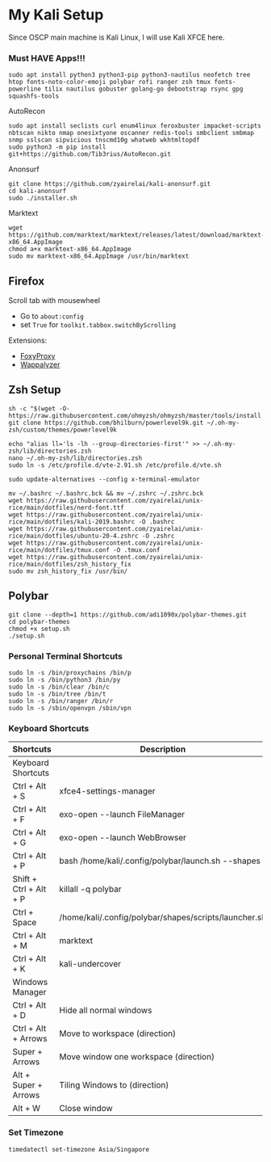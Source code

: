 # My Kali Setup
Since OSCP main machine is Kali Linux, I will use Kali XFCE here.

### Must HAVE Apps!!!
```
sudo apt install python3 python3-pip python3-nautilus neofetch tree htop fonts-noto-color-emoji polybar rofi ranger zsh tmux fonts-powerline tilix nautilus gobuster golang-go debootstrap rsync gpg squashfs-tools
```
AutoRecon
```
sudo apt install seclists curl enum4linux feroxbuster impacket-scripts nbtscan nikto nmap onesixtyone oscanner redis-tools smbclient smbmap snmp sslscan sipvicious tnscmd10g whatweb wkhtmltopdf
sudo python3 -m pip install git+https://github.com/Tib3rius/AutoRecon.git
```
Anonsurf
```
git clone https://github.com/zyairelai/kali-anonsurf.git
cd kali-anonsurf
sudo ./installer.sh
```
Marktext
```
wget https://github.com/marktext/marktext/releases/latest/download/marktext-x86_64.AppImage
chmod a+x marktext-x86_64.AppImage
sudo mv marktext-x86_64.AppImage /usr/bin/marktext
```

## Firefox
Scroll tab with mousewheel
- Go to `about:config`  
- set `True` for `toolkit.tabbox.switchByScrolling`

Extensions:
- [FoxyProxy](https://addons.mozilla.org/en-US/firefox/addon/foxyproxy-standard/)
- [Wappalyzer](https://addons.mozilla.org/en-US/firefox/addon/wappalyzer/)

## Zsh Setup
```
sh -c "$(wget -O- https://raw.githubusercontent.com/ohmyzsh/ohmyzsh/master/tools/install.sh)"
git clone https://github.com/bhilburn/powerlevel9k.git ~/.oh-my-zsh/custom/themes/powerlevel9k

echo "alias ll='ls -lh --group-directories-first'" >> ~/.oh-my-zsh/lib/directories.zsh
nano ~/.oh-my-zsh/lib/directories.zsh
sudo ln -s /etc/profile.d/vte-2.91.sh /etc/profile.d/vte.sh

sudo update-alternatives --config x-terminal-emulator

mv ~/.bashrc ~/.bashrc.bck && mv ~/.zshrc ~/.zshrc.bck
wget https://raw.githubusercontent.com/zyairelai/unix-rice/main/dotfiles/nerd-font.ttf
wget https://raw.githubusercontent.com/zyairelai/unix-rice/main/dotfiles/kali-2019.bashrc -O .bashrc
wget https://raw.githubusercontent.com/zyairelai/unix-rice/main/dotfiles/ubuntu-20-4.zshrc -O .zshrc
wget https://raw.githubusercontent.com/zyairelai/unix-rice/main/dotfiles/tmux.conf -O .tmux.conf
wget https://raw.githubusercontent.com/zyairelai/unix-rice/main/dotfiles/zsh_history_fix
sudo mv zsh_history_fix /usr/bin/
```

## Polybar
```
git clone --depth=1 https://github.com/adi1090x/polybar-themes.git
cd polybar-themes
chmod +x setup.sh
./setup.sh
```

### Personal Terminal Shortcuts
```
sudo ln -s /bin/proxychains /bin/p
sudo ln -s /bin/python3 /bin/py
sudo ln -s /bin/clear /bin/c
sudo ln -s /bin/tree /bin/t
sudo ln -s /bin/ranger /bin/r
sudo ln -s /sbin/openvpn /sbin/vpn
```

### Keyboard Shortcuts
| Shortcuts              | Description                                            |
|------------------------|--------------------------------------------------------|
| Keyboard Shortcuts     |                                                        |
| Ctrl + Alt + S         | xfce4-settings-manager                                 |
| Ctrl + Alt + F         | exo-open --launch FileManager                          |
| Ctrl + Alt + G         | exo-open --launch WebBrowser                           |
| Ctrl + Alt + P         | bash /home/kali/.config/polybar/launch.sh --shapes     |
| Shift + Ctrl + Alt + P | killall -q polybar                                     | 
| Ctrl + Space           | /home/kali/.config/polybar/shapes/scripts/launcher.sh  |
| Ctrl + Alt + M         | marktext                                               |
| Ctrl + Alt + K         | kali-undercover                                        |
| Windows Manager        |                                                        |
| Ctrl + Alt + D         | Hide all normal windows                                |
| Ctrl + Alt + Arrows    | Move to workspace (direction)                          |
| Super + Arrows         | Move window one workspace (direction)                  |
| Alt + Super + Arrows   | Tiling Windows to (direction)                          |
| Alt + W                | Close window                                           |

### Set Timezone
```
timedatectl set-timezone Asia/Singapore
```
